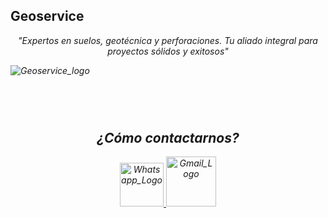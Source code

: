 ## Geoservice

<p align="center"><em>"Expertos en suelos, geotécnica y perforaciones. Tu aliado integral para proyectos sólidos y exitosos"</p> 
<img src="https://res.cloudinary.com/nacho-morales/image/upload/v1684860890/Geoservice/Logo_hd_pjie2t.png" alt="Geoservice_logo"/>

<br/> <br/>

#

</p><h2 align="center">¿Cómo contactarnos?</h2><p align="left"> 
<p align="center">
    <a href="https://wa.me/5492614241129" ><img src="https://cdn.icon-icons.com/icons2/729/PNG/512/whatsapp_icon-icons.com_62756.png" alt="Whatsapp_Logo" height="70" >
    <a href="mailto:geoservice@geoservice.com.ar" ><img src="https://cdn.icon-icons.com/icons2/2631/PNG/512/gmail_new_logo_icon_159149.png" alt="Gmail_Logo" height="80" >
     
</p>

#
